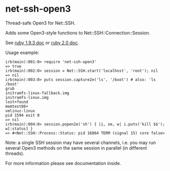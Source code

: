 net-ssh-open3
=============

Thread-safe Open3 for Net::SSH.

Adds some Open3-style functions to Net::SSH::Connection::Session.

See [ruby 1.9.3 doc](http://www.ruby-doc.org/stdlib-1.9.3/libdoc/open3/rdoc/Open3.html)
or [ruby 2.0 doc](http://www.ruby-doc.org/stdlib-2.0/libdoc/open3/rdoc/Open3.html).

Usage example:

    irb(main):001:0> require 'net-ssh-open3'
    => true
    irb(main):002:0> session = Net::SSH.start('localhost', 'root'); nil
    => nil
    irb(main):003:0> puts session.capture2e('ls', '/boot') # also: 'ls /boot'
    grub
    initramfs-linux-fallback.img
    initramfs-linux.img
    lost+found
    memtest86+
    vmlinuz-linux
    pid 1594 exit 0
    => nil
    irb(main):004:0> session.popen2e('sh') { |i, oe, w| i.puts('kill $$'); w[:status] }
    => #<Net::SSH::Process::Status: pid 16864 TERM (signal 15) core false>

Note: a single SSH session may have several channels, i.e. you may run several Open3 methods on the same session in parallel (in different threads).

For more information please see documentation inside.
